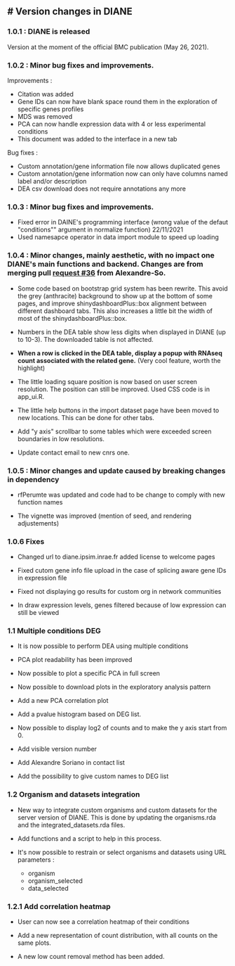 ## \# Version changes in DIANE

### 1.0.1 : DIANE is released

Version at the moment of the official BMC publication (May 26, 2021).

### 1.0.2 : Minor bug fixes and improvements.

Improvements :

-   Citation was added
-   Gene IDs can now have blank space round them in the exploration of specific genes profiles
-   MDS was removed
-   PCA can now handle expression data with 4 or less experimental conditions
-   This document was added to the interface in a new tab

Bug fixes :

-   Custom annotation/gene information file now allows duplicated genes
-   Custom annotation/gene information now can only have columns named label and/or description
-   DEA csv download does not require annotations any more

### 1.0.3 : Minor bug fixes and improvements.

-   Fixed error in DAINE's programming interface (wrong value of the defaut "conditions"" argument in normalize function) 22/11/2021
-   Used namesapce operator in data import module to speed up loading

### 1.0.4 : Minor changes, mainly aesthetic, with no impact one DIANE's main functions and backend. Changes are from merging pull [request #36](https://github.com/OceaneCsn/DIANE/pull/36) from Alexandre-So.

-   Some code based on bootstrap grid system has been rewrite. This avoid the grey (anthracite) background to show up at the bottom of some pages, and improve shinydashboardPlus::box alignment between different dashboard tabs. This also increases a little bit the width of most of the shinydashboardPlus::box.

-   Numbers in the DEA table show less digits when displayed in DIANE (up to 10-3). The downloaded table is not affected.

-   **When a row is clicked in the DEA table, display a popup with RNAseq count associated with the related gene.** (Very cool feature, worth the highlight)

-   The little loading square position is now based on user screen resolution. The position can still be improved. Used CSS code is in app_ui.R.

-   The little help buttons in the import dataset page have been moved to new locations. This can be done for other tabs.

-   Add "y axis" scrollbar to some tables which were exceeded screen boundaries in low resolutions.

-   Update contact email to new cnrs one.

### 1.0.5 : Minor changes and update caused by breaking changes in dependency

-   rfPerumte was updated and code had to be change to comply with new function names

-   The vignette was improved (mention of seed, and rendering adjustements)

### 1.0.6 Fixes

-   Changed url to diane.ipsim.inrae.fr added license to welcome pages

-   Fixed cutom gene info file upload in the case of splicing aware gene IDs in expression file

-   Fixed not displaying go results for custom org in network communities

-   In draw expression levels, genes filtered because of low expression can still be viewed

### 1.1 Multiple conditions DEG

-   It is now possible to perform DEA using multiple conditions

-   PCA plot readability has been improved

-   Now possible to plot a specific PCA in full screen

-   Now possible to download plots in the exploratory analysis pattern

-   Add a new PCA correlation plot

-   Add a pvalue histogram based on DEG list.

-   Now possible to display log2 of counts and to make the y axis start from 0.

-   Add visible version number

-   Add Alexandre Soriano in contact list

-   Add the possibility to give custom names to DEG list

### 1.2 Organism and datasets integration

-   New way to integrate custom organisms and custom datasets for the server version of DIANE. This is done by updating the organisms.rda and the integrated_datasets.rda files.

-   Add functions and a script to help in this process. 

- 	It's now possible to restrain or select organisms and datasets using URL parameters :
    - organism
    - organism_selected
    - data_selected


### 1.2.1 Add correlation heatmap

-   User can now see a correlation heatmap of their conditions

-   Add a new representation of count distribution, with all counts on the same plots.

-   A new low count removal method has been added.
